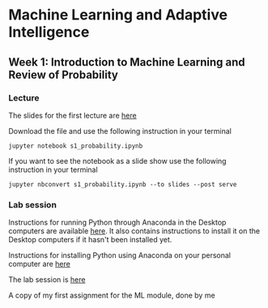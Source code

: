 # Machine Learning and Adaptive Intelligence 

## Week 1: Introduction to Machine Learning and Review of Probability

### Lecture

The slides for the first lecture are [here](slides/s1_probability.ipynb)

Download the file and use the following instruction in your terminal

`jupyter notebook s1_probability.ipynb`

If you want to see the notebook as a slide show use the following instruction in your terminal

`jupyter nbconvert s1_probability.ipynb --to slides --post serve`

### Lab session

Instructions for running Python through Anaconda in the Desktop computers are available [here](http://inverseprobability.com/mlai2015/anaconda.html). It also contains instructions to install it on the Desktop computers if it hasn't been installed yet. 

Instructions for installing Python using Anaconda on your personal computer are [here](how_to_anaconda.md)

The lab session is [here](instructions_lab_w1.md)

A copy of my first assignment for the ML module, done by me
